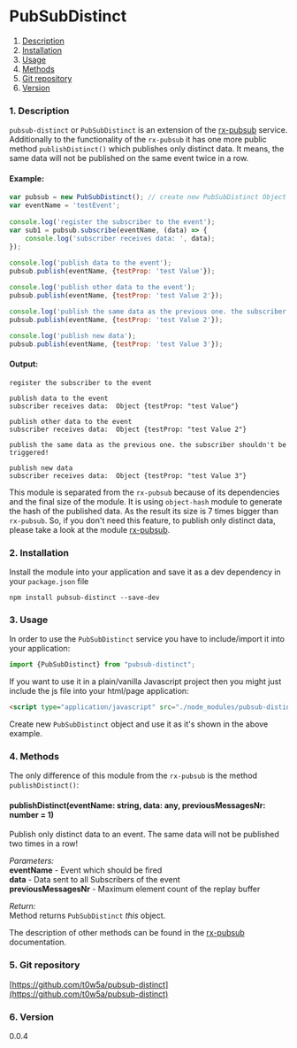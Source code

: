 PubSubDistinct
=====
1. [Description](#description)
2. [Installation](#installation)
3. [Usage](#usage)
4. [Methods](#methods)
5. [Git repository](#git)
6. [Version](#version)

### <a name="description"></a>1. Description
`pubsub-distinct` or `PubSubDistinct` is an extension of the [rx-pubsub](https://www.npmjs.com/package/rx-pubsub) service. 
Additionally to the functionality of the `rx-pubsub` it has one more public method `publishDistinct()`
which publishes only distinct data. It means, the same data will not be published on the same event twice in a row.

#### Example:
```javascript
var pubsub = new PubSubDistinct(); // create new PubSubDistinct Object
var eventName = 'testEvent';
  
console.log('register the subscriber to the event');
var sub1 = pubsub.subscribe(eventName, (data) => {
    console.log('subscriber receives data: ', data);
});  
  
console.log('publish data to the event');
pubsub.publish(eventName, {testProp: 'test Value'});

console.log('publish other data to the event');
pubsub.publish(eventName, {testProp: 'test Value 2'});

console.log('publish the same data as the previous one. the subscriber shouldn\'t be triggered!');
pubsub.publish(eventName, {testProp: 'test Value 2'});

console.log('publish new data');
pubsub.publish(eventName, {testProp: 'test Value 3'});
```

#### Output:
```
register the subscriber to the event  
  
publish data to the event  
subscriber receives data:  Object {testProp: "test Value"}  
  
publish other data to the event  
subscriber receives data:  Object {testProp: "test Value 2"}  
  
publish the same data as the previous one. the subscriber shouldn't be triggered!  
  
publish new data  
subscriber receives data:  Object {testProp: "test Value 3"}
```

This module is separated from the `rx-pubsub` because of its dependencies and the final size of the module.
It is using `object-hash` module to generate the hash of the published data. As the result its size is 7 times bigger than `rx-pubsub`.
So, if you don't need this feature, to publish only distinct data, please take a look at the module 
[rx-pubsub](https://www.npmjs.com/package/rx-pubsub).


### <a name="installation"></a>2. Installation
Install the module into your application and save it as a dev 
dependency in your `package.json` file  
```
npm install pubsub-distinct --save-dev
```

### <a name="usage"></a>3. Usage
In order to use the `PubSubDistinct` service you have to include/import 
it into your application:

```typescript
import {PubSubDistinct} from "pubsub-distinct";
```

If you want to use it in a plain/vanilla Javascript project then you 
might just include the js file into your html/page application:
```html
<script type="application/javascript" src="./node_modules/pubsub-distinct/dist/pubsub-distinct.min.js"></script>
```

Create new `PubSubDistinct` object and use it as it's shown in the above example.  
  

### <a name="methods"></a>4. Methods
The only difference of this module from the `rx-pubsub` is the method `publishDistinct()`:    
#### publishDistinct(eventName: string, data: any, previousMessagesNr: number = 1)
Publish only distinct data to an event. 
The same data will not be published two times in a row!  
  
*Parameters:*  
**eventName** - Event which should be fired  
**data** - Data sent to all Subscribers of the event  
**previousMessagesNr** - Maximum element count of the replay 
buffer  
  
*Return:*  
Method returns `PubSubDistinct` *this* object.

  
  
The description of other methods can be found in the 
[rx-pubsub](https://www.npmjs.com/package/rx-pubsub) documentation.
     
### <a name="git"></a>5. Git repository
[https://github.com/t0w5a/pubsub-distinct](https://github.com/t0w5a/pubsub-distinct)

### <a name="version"></a>6. Version
0.0.4